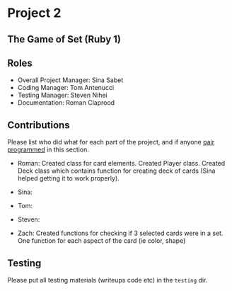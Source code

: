# Project 2
## The Game of Set (Ruby 1)

## Roles
* Overall Project Manager: Sina Sabet
* Coding Manager: Tom Antenucci
* Testing Manager: Steven Nihei
* Documentation: Roman Claprood

## Contributions
Please list who did what for each part of the project, and if anyone [pair programmed](http://en.wikipedia.org/wiki/Pair_programming) in this section.

* Roman: Created class for card elements. Created Player class. Created Deck class which contains function for creating deck of cards (Sina helped
         getting it to work properly).

* Sina:

* Tom:

* Steven: 

* Zach: Created functions for checking if 3 selected cards were in a set. One function for each aspect of the card (ie color, shape)

## Testing
Please put all testing materials (writeups code etc) in the `testing` dir.
